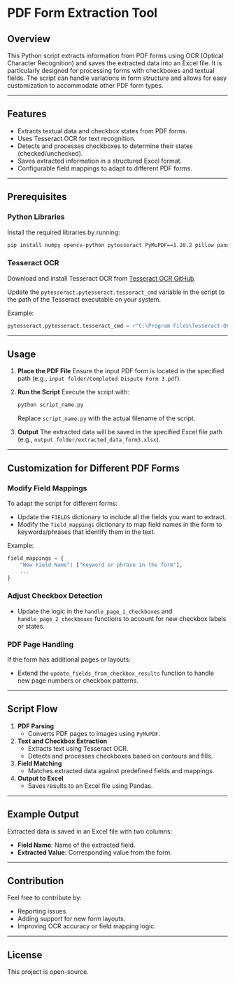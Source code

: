 # PDF Form Extraction Tool

## Overview
This Python script extracts information from PDF forms using OCR (Optical Character Recognition) and saves the extracted data into an Excel file. It is particularly designed for processing forms with checkboxes and textual fields. The script can handle variations in form structure and allows for easy customization to accommodate other PDF form types.

---

## Features
- Extracts textual data and checkbox states from PDF forms.
- Uses Tesseract OCR for text recognition.
- Detects and processes checkboxes to determine their states (checked/unchecked).
- Saves extracted information in a structured Excel format.
- Configurable field mappings to adapt to different PDF forms.

---

## Prerequisites

### Python Libraries
Install the required libraries by running:
```bash
pip install numpy opencv-python pytesseract PyMuPDF==1.20.2 pillow pandas openpyxl
```

### Tesseract OCR
Download and install Tesseract OCR from [Tesseract OCR GitHub](https://github.com/tesseract-ocr/tesseract).

Update the `pytesseract.pytesseract.tesseract_cmd` variable in the script to the path of the Tesseract executable on your system.

Example:
```python
pytesseract.pytesseract.tesseract_cmd = r"C:\Program Files\Tesseract-OCR\tesseract.exe"
```

---

## Usage

1. **Place the PDF File**
   Ensure the input PDF form is located in the specified path (e.g., `input folder/Completed Dispute Form 3.pdf`).

2. **Run the Script**
   Execute the script with:
   ```bash
   python script_name.py
   ```
   Replace `script_name.py` with the actual filename of the script.

3. **Output**
   The extracted data will be saved in the specified Excel file path (e.g., `output folder/extracted_data_form3.xlsx`).

---

## Customization for Different PDF Forms

### Modify Field Mappings
To adapt the script for different forms:
- Update the `FIELDS` dictionary to include all the fields you want to extract.
- Modify the `field_mappings` dictionary to map field names in the form to keywords/phrases that identify them in the text.

Example:
```python
field_mappings = {
    "New Field Name": ["Keyword or phrase in the form"],
    ...
}
```

### Adjust Checkbox Detection
- Update the logic in the `handle_page_1_checkboxes` and `handle_page_2_checkboxes` functions to account for new checkbox labels or states.

### PDF Page Handling
If the form has additional pages or layouts:
- Extend the `update_fields_from_checkbox_results` function to handle new page numbers or checkbox patterns.

---

## Script Flow
1. **PDF Parsing**
   - Converts PDF pages to images using `PyMuPDF`.
2. **Text and Checkbox Extraction**
   - Extracts text using Tesseract OCR.
   - Detects and processes checkboxes based on contours and fills.
3. **Field Matching**
   - Matches extracted data against predefined fields and mappings.
4. **Output to Excel**
   - Saves results to an Excel file using Pandas.

---

## Example Output
Extracted data is saved in an Excel file with two columns:
- **Field Name**: Name of the extracted field.
- **Extracted Value**: Corresponding value from the form.

---

## Contribution
Feel free to contribute by:
- Reporting issues.
- Adding support for new form layouts.
- Improving OCR accuracy or field mapping logic.

---

## License
This project is open-source.


[def]: checkbox_extraction.png
